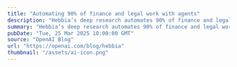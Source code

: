 ```yaml
---
title: "Automating 90% of finance and legal work with agents"
description: "Hebbia’s deep research automates 90% of finance and legal work, powered by OpenAI"
summary: "Hebbia’s deep research automates 90% of finance and legal work, powered by OpenAI"
pubDate: "Tue, 25 Mar 2025 10:00:00 GMT"
source: "OpenAI Blog"
url: "https://openai.com/blog/hebbia"
thumbnail: "/assets/ai-icon.png"
---
```


